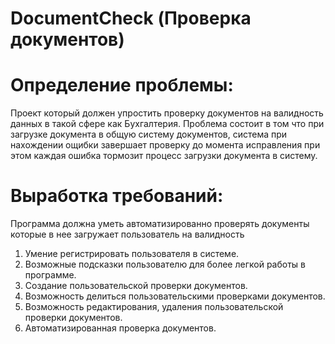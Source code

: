 # DocumentCheck (Проверка документов)


# Определение проблемы:
Проект который должен упростить проверку документов на валидность
данных в такой сфере как Бухгалтерия. Проблема состоит в том что
при загрузке документа в общую систему документов, 
система при нахождении ощибки завершает проверку до момента исправления
при этом каждая ошибка тормозит процесс загрузки документа в систему.


# Выработка требований:
Программа должна уметь автоматизированно проверять документы которые в нее загружает пользователь
на валидность

1) Умение регистрировать пользователя в системе.
2) Возможные подсказки пользователю для более легкой работы в программе.
3) Создание пользовательской проверки документов.
4) Возможность делиться пользовательскими проверками документов.
5) Возможность редактирования, удаления пользовательской проверки документов.
6) Автоматизированная проверка документов.
   
